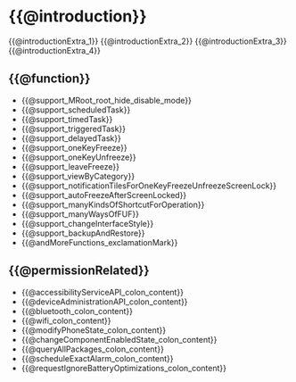 # {{@introduction}}

{{@introductionExtra_1}}
{{@introductionExtra_2}}
{{@introductionExtra_3}}
{{@introductionExtra_4}}

## {{@function}}

* {{@support_MRoot_root_hide_disable_mode}}
* {{@support_scheduledTask}}
* {{@support_timedTask}}
* {{@support_triggeredTask}}
* {{@support_delayedTask}}
* {{@support_oneKeyFreeze}}
* {{@support_oneKeyUnfreeze}}
* {{@support_leaveFreeze}}
* {{@support_viewByCategory}}
* {{@support_notificationTilesForOneKeyFreezeUnfreezeScreenLock}}
* {{@support_autoFreezeAfterScreenLocked}}
* {{@support_manyKindsOfShortcutForOperation}}
* {{@support_manyWaysOfFUF}}
* {{@support_changeInterfaceStyle}}
* {{@support_backupAndRestore}}
* {{@andMoreFunctions_exclamationMark}}

## {{@permissionRelated}}

* {{@accessibilityServiceAPI_colon_content}}
* {{@deviceAdministrationAPI_colon_content}}
* {{@bluetooth_colon_content}}
* {{@wifi_colon_content}}
* {{@modifyPhoneState_colon_content}}
* {{@changeComponentEnabledState_colon_content}}
* {{@queryAllPackages_colon_content}}
* {{@scheduleExactAlarm_colon_content}}
* {{@requestIgnoreBatteryOptimizations_colon_content}}

